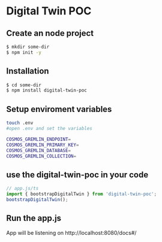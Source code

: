 # Digital Twin POC
## Create an node project

```bash
$ mkdir some-dir
$ npm init -y
```

## Installation

```bash
$ cd some-dir
$ npm install digital-twin-poc
```

## Setup enviroment variables

```bash
touch .env
#open .env and set the variables

COSMOS_GREMLIN_ENDPOINT=
COSMOS_GREMLIN_PRIMARY_KEY=
COSMOS_GREMLIN_DATABASE=
COSMOS_GREMLIN_COLLECTION=
```

## use the digital-twin-poc in your code

```typescript
// app.js/ts
import { bootstrapDigitalTwin } from 'digital-twin-poc';
bootstrapDigitalTwin();
```
## Run the app.js
 App will be listening on http://localhost:8080/docs#/
```
